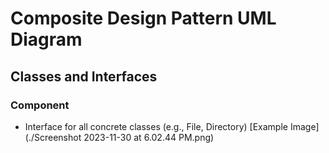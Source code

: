 # Composite Design Pattern UML Diagram

## Classes and Interfaces

### Component
- Interface for all concrete classes (e.g., File, Directory)
  [Example Image](./Screenshot 2023-11-30 at 6.02.44 PM.png)
